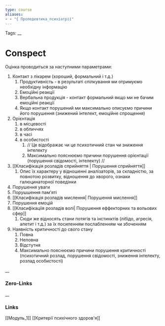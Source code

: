 ```yaml
---
type: course
aliases: 
- - "{ Пропедевтика_психіатрії"
---
```

Tags: 
__
# Conspect

Оцінка проводиться за наступними параметрами:

1. Контакт з лікарем (хороший, формальний і т.д.)
	1. Продуктивність - в результаті спілкування ми отримуємо необхідну інформацію
	2. Емоційні реакції 
	3. Вербальна продукція - контакт формальний якщо ми не бачим емоційні реакції
	4. Якщо контакт порушений ми максимально описуємо причини його порушення (знижений інтелект, емоційне спрощення)
2. Орієнтація 
	1. в місцевості
	2.  в обличчях
	3.  в часі
	4.  в особистості
		1.  //  Це відображає чи це психотичний стан чи зниження інтелекту
		2. Максимально пояснюємо причини порушення орієнтації (порушення свідомості, інтелекту)  //
3. [[Класифікація розладів сприйняття | Порушення сприйняття]]
	1.  Опис їх характеру у відношенні аналізаторів, за складністю, за повнотою розвитку, відношення до хворого, ознаки галюцинаторної поведінки 
4. Порушення уваги
5. Порушшення пам'яті
6. [[Класифікація розладів мислення| Порушення мислення]]
7. Порушення емоцій
8. [[Класифікаціія розладів волі| Порушення еффекторних та вольових сфер]]
	1. Сюди же відносять стани потягів та інстинктів (лібідо, агресія, апетит і т.д.) за їх посиленням послабленням чи збоченням
9. Наявність критичності до свого стану 
	1. Повна
	2. Неповна
	3. Відстутня
	4. Максимально пояснюємо причини порушення критичності (психотичний розлад, порушення свідомості, зниження інтелекту, розлад особистості)

__
### Zero-Links

__
### Links
[[Модуль_1]] [[Критерії психічного здоров'я]]